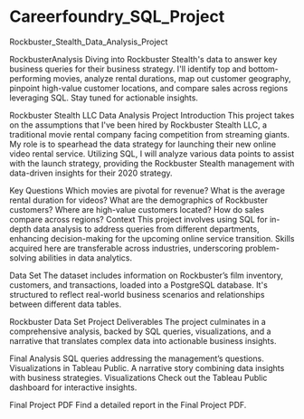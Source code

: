 # Careerfoundry_SQL_Project
Rockbuster_Stealth_Data_Analysis_Project 


RockbusterAnalysis
Diving into Rockbuster Stealth's data to answer key business queries for their business strategy. I'll identify top and bottom-performing movies, analyze rental durations, map out customer geography, pinpoint high-value customer locations, and compare sales across regions leveraging SQL. Stay tuned for actionable insights.

Rockbuster Stealth LLC Data Analysis Project
Introduction
This project takes on the assumptions that I've been hired by Rockbuster Stealth LLC, a traditional movie rental company facing competition from streaming giants. My role is to spearhead the data strategy for launching their new online video rental service. Utilizing SQL, I will analyze various data points to assist with the launch strategy, providing the Rockbuster Stealth management with data-driven insights for their 2020 strategy.

Key Questions
Which movies are pivotal for revenue?
What is the average rental duration for videos?
What are the demographics of Rockbuster customers?
Where are high-value customers located?
How do sales compare across regions?
Context
This project involves using SQL for in-depth data analysis to address queries from different departments, enhancing decision-making for the upcoming online service transition. Skills acquired here are transferable across industries, underscoring problem-solving abilities in data analytics.

Data Set
The dataset includes information on Rockbuster’s film inventory, customers, and transactions, loaded into a PostgreSQL database. It's structured to reflect real-world business scenarios and relationships between different data tables.

Rockbuster Data Set
Project Deliverables
The project culminates in a comprehensive analysis, backed by SQL queries, visualizations, and a narrative that translates complex data into actionable business insights.

Final Analysis
SQL queries addressing the management’s questions.
Visualizations in Tableau Public.
A narrative story combining data insights with business strategies.
Visualizations
Check out the Tableau Public dashboard for interactive insights.

Final Project PDF
Find a detailed report in the Final Project PDF.

